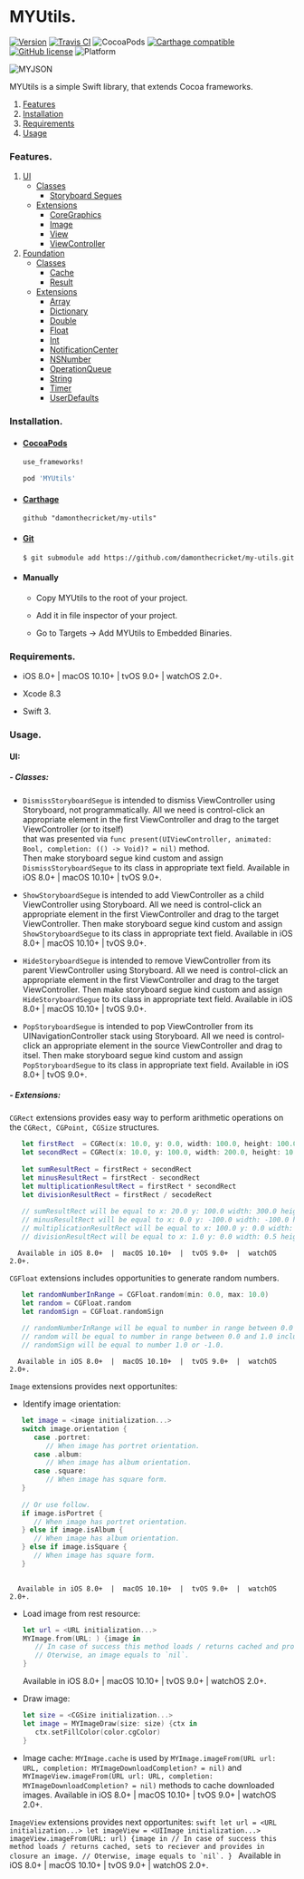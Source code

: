 # MYUtils.
[![Version](https://img.shields.io/github/release/damonthecricket/my-utils.svg)](https://github.com/damonthecricket/my-utils/releases)
[![Travis CI](https://travis-ci.org/damonthecricket/my-utils.svg?branch=master)](https://travis-ci.org/damonthecricket/my-utils)
![CocoaPods](https://img.shields.io/cocoapods/v/MYUtils.svg)
[![Carthage compatible](https://img.shields.io/badge/Carthage-compatible-4BC51D.svg?style=flat)](https://github.com/Carthage/Carthage)
[![GitHub license](https://img.shields.io/badge/license-MIT-lightgrey.svg)](https://raw.githubusercontent.com/damonthecricket/my-utils/master/LICENSE)
![Platform](https://img.shields.io/badge/platforms-iOS%208.0+%20%7C%20macOS%2010.10+%20%7C%20tvOS%209.0+%20%7C%20watchOS%202.0+-333333.svg)

![MYJSON](https://github.com/damonthecricket/my-utils/blob/README/my-utils-lib.jpg)

MYUtils is a simple Swift library, that extends Cocoa frameworks.

1. [Features](#features)
2. [Installation](#installation)
3. [Requirements](#requirements)
4. [Usage](#usage)

### Features.

1. [UI](#ui)
   - [Classes](#ui_classes)
      - [Storyboard Segues](#ui_storyboard_segues_classes)
   - [Extensions](#ui_extensions)
      - [CoreGraphics](#ui_core_graphics_extensions)
      - [Image](#ui_image_extensions)
      - [View](#ui_view_extensions)
      - [ViewController](#ui_view_cotroller_extensions)
2. [Foundation](#foundation)
   - [Classes](#foundation_classes)
      - [Cache](#foundation_cache_classes)
      - [Result](#foundation_result_classes)
   - [Extensions](#foundation_extensions)
      - [Array](#foundation_array_extensions)
      - [Dictionary](#foundation_dictionary_extensions)
      - [Double](#foundation_double_extensions)
      - [Float](#foundation_float_extensions)
      - [Int](#foundation_int_extensions)
      - [NotificationCenter](#foundation_notification_center_extensions)
      - [NSNumber](#foundation_nsnumber_extensions)
      - [OperationQueue](#foundation_operation_queue_extensions)
      - [String](#foundation_string_extensions)
      - [Timer](#foundation_timer_extensions)
      - [UserDefaults](#foundation_user_defaults_extensions)

### Installation.
- #### [CocoaPods](http://cocoapods.org/)

  ```ruby
  use_frameworks!
  
  pod 'MYUtils'
  ```

- #### [Carthage](https://github.com/Carthage/Carthage)

  ```
  github "damonthecricket/my-utils"
  ```

- #### [Git](https://git-scm.com/)

  ```
  $ git submodule add https://github.com/damonthecricket/my-utils.git
  ```
- #### Manually

  - Copy MYUtils to the root of your project.
  
  - Add it in file inspector of your project.
  
  - Go to Targets -> Add MYUtils to Embedded Binaries.

### Requirements.

 - iOS 8.0+  |  macOS 10.10+  |  tvOS 9.0+  |  watchOS 2.0+.
 
 - Xcode 8.3
 
 - Swift 3.

### Usage.

#### UI:
##### - Classes:
   - ```DismissStoryboardSegue``` is intended to dismiss ViewController using Storyboard, not programmatically. All we need 
   is control-click an appropriate element in the first ViewController and drag to the target ViewController (or to itself)   
   that was presented via ``` func present(UIViewController, animated: Bool, completion: (() -> Void)? = nil) ``` method.    
   Then make storyboard segue kind custom and assign ```DismissStoryboardSegue``` to its class in appropriate text field.
      Available in iOS 8.0+  |  macOS 10.10+  |  tvOS 9.0+.
   
   - ```ShowStoryboardSegue``` is intended to add ViewController as a child ViewController using Storyboard. All we need is
   control-click an appropriate element in the first ViewController and drag to the target ViewController. Then make 
   storyboard segue kind custom and assign ```ShowStoryboardSegue``` to its class in appropriate text field.
      Available in iOS 8.0+  |  macOS 10.10+  |  tvOS 9.0+.
   
   - ```HideStoryboardSegue``` is intended to remove ViewController from its parent ViewController using Storyboard. All we 
   need is control-click an appropriate element in the first ViewController and drag to the target ViewController. Then make 
   storyboard segue kind custom and assign ```HideStoryboardSegue``` to its class in appropriate text field.
      Available in iOS 8.0+  |  macOS 10.10+  |  tvOS 9.0+.
   
   - ```PopStoryboardSegue``` is intended to pop ViewController from its UINavigationController stack using Storyboard.
   All we need is control-click an appropriate element in the source ViewController and drag to itsel. Then make storyboard
   segue kind custom and assign ```PopStoryboardSegue``` to its class in appropriate text field.
      Available in iOS 8.0+  |  tvOS 9.0+.
##### - Extensions:
   ```CGRect``` extensions provides easy way to perform arithmetic operations on the ```CGRect, CGPoint, CGSize``` 
   structures.
   ```swift
      let firstRect  = CGRect(x: 10.0, y: 0.0, width: 100.0, height: 100.0)
      let secondRect = CGRect(x: 10.0, y: 100.0, width: 200.0, height: 10.0)
      
      let sumResultRect = firstRect + secondRect
      let minusResultRect = firstRect - secondRect
      let multiplicationResultRect = firstRect * secondRect
      let divisionResultRect = firstRect / secodeRect
      
      // sumResultRect will be equal to x: 20.0 y: 100.0 width: 300.0 height: 110.0 rect.
      // minusResultRect will be equal to x: 0.0 y: -100.0 width: -100.0 height: 90.0 rect.
      // multiplicationResultRect will be equal to x: 100.0 y: 0.0 width: 20 000.0 height: 1 000.0 rect.
      // divisionResultRect will be equal to x: 1.0 y: 0.0 width: 0.5 height: 10.0 rect.
   ```
      Available in iOS 8.0+  |  macOS 10.10+  |  tvOS 9.0+  |  watchOS 2.0+.

   ```CGFloat``` extensions includes opportunities to generate random numbers.
   ```swift
      let randomNumberInRange = CGFloat.random(min: 0.0, max: 10.0)
      let random = CGFloat.random
      let randomSign = CGFloat.randomSign
      
      // randomNumberInRange will be equal to number in range between 0.0 and 10.0 inclusive.
      // random will be equal to number in range between 0.0 and 1.0 inclusive.
      // randomSign will be equal to number 1.0 or -1.0.
   ```
      Available in iOS 8.0+  |  macOS 10.10+  |  tvOS 9.0+  |  watchOS 2.0+.
   
   ```Image``` extensions provides next opportunites:
   - Identify image orientation:
   ```swift
      let image = <image initialization...>
      switch image.orientation {
         case .portret:
            // When image has portret orientation.
         case .album:
            // When image has album orientation.            
         case .square:
            // When image has square form.                        
      }
      
      // Or use follow.
      if image.isPortret {
         // When image has portret orientation.
      } else if image.isAlbum {
         // When image has album orientation.         
      } else if image.isSquare {
         // When image has square form.                        
      }
      
   ```
      Available in iOS 8.0+  |  macOS 10.10+  |  tvOS 9.0+  |  watchOS 2.0+.

   - Load image from rest resource:
      ```swift
      let url = <URL initialization...>
      MYImage.from(URL: ) {image in
         // In case of success this method loads / returns cached and provides in closure an image.
         // Oterwise, an image equals to `nil`.
      }
      ```
      Available in iOS 8.0+  |  macOS 10.10+  |  tvOS 9.0+  |  watchOS 2.0+.

   - Draw image:
      ```swift
      let size = <CGSize initialization...>
      let image = MYImageDraw(size: size) {ctx in
         ctx.setFillColor(color.cgColor)
      }
      ```
   
   - Image cache:
  ```MYImage.cache``` is used by ```MYImage.imageFrom(URL url: URL, completion: MYImageDownloadCompletion? = nil)``` and
  ```MYImageView.imageFrom(URL url: URL, completion: MYImageDownloadCompletion? = nil)``` methods to cache downloaded
  images.
      Available in iOS 8.0+  |  macOS 10.10+  |  tvOS 9.0+  |  watchOS 2.0+.

   ```ImageView``` extensions provides next opportunites:
      ```swift
      let url = <URL initialization...>
      let imageView = <UIImage initialization...>
      imageView.imageFrom(URL: url) {image in
         // In case of success this method loads / returns cached, sets to reciever and provides in closure an image.
         // Oterwise, image equals to `nil`.
      }
      ```
      Available in iOS 8.0+  |  macOS 10.10+  |  tvOS 9.0+  |  watchOS 2.0+.

   
   

   
   
   
   
